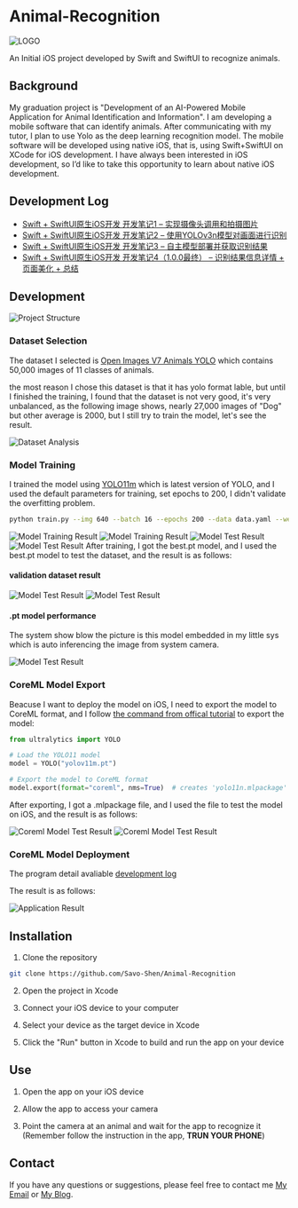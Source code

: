 # Animal-Recognition

![LOGO](./Animal_Recognition/Assets.xcassets/AppIcon.appiconset/logo_1024.png)

An Initial iOS project developed by Swift and SwiftUI to recognize animals.

## Background
My graduation project is "Development of an AI-Powered Mobile Application for Animal Identification and Information". I am developing a mobile software that can identify animals. After communicating with my tutor, I plan to use Yolo as the deep learning recognition model. The mobile software will be developed using native iOS, that is, using Swift+SwiftUI on XCode for iOS development. I have always been interested in iOS development, so I’d like to take this opportunity to learn about native iOS development.

## Development Log
- [Swift + SwiftUI原生iOS开发 开发笔记1 – 实现摄像头调用和拍摄图片](https://shenyifan.home.blog/2024/11/17/swift-swiftui原生ios开发-开发笔记1-实现摄像头调用和拍摄图/)
- [Swift + SwiftUI原生iOS开发 开发笔记2 – 使用YOLOv3n模型对画面进行识别](https://shenyifan.home.blog/2024/11/24/swift-swiftui原生ios开发-开发笔记2-使用yolov3n模型对画面进行识/)
- [Swift + SwiftUI原生iOS开发 开发笔记3 – 自主模型部署并获取识别结果](https://shenyifan.home.blog/2025/04/06/swift-swiftui原生ios开发-开发笔记3-自主模型部署并获取识别/)
- [Swift + SwiftUI原生iOS开发 开发笔记4（1.0.0最终） – 识别结果信息详情 + 页面美化 + 总结](https://shenyifan.home.blog/2025/04/13/swift-swiftui原生ios开发-开发笔记4（1-0-0最终）-识别结果信/)

## Development

![Project Structure](./res/images/Animal%20Identification%20on%20iOS.png)

### Dataset Selection
The dataset I selected is [Open Images V7 Animals YOLO](https://www.kaggle.com/datasets/sergiomoy/open-imagea-v7-animals-yolo) which contains 50,000 images of 11 classes of animals.

the most reason I chose this dataset is that it has yolo format lable, but until I finished the training, I found that the dataset is not very good, it's very unbalanced, as the following image shows, nearly 27,000 images of "Dog" but other average is 2000, but I still try to train the model, let's see the result.

![Dataset Analysis](./res/images/dataset%20labels.jpg)

### Model Training
I trained the model using [YOLO11m](https://docs.ultralytics.com/models/yolo11/) which is latest version of YOLO, and I used the default parameters for training, set epochs to 200, I didn't validate the overfitting problem.
```bash
python train.py --img 640 --batch 16 --epochs 200 --data data.yaml --weights yolov8n.pt
```

![Model Training Result](./res/images/P_curve.png)
![Model Training Result](./res/images/PR_curve.png)
![Model Test Result](./res/images/R_curve.png)
![Model Test Result](./res/images/training_loss_curve.png)
After training, I got the best.pt model, and I used the best.pt model to test the dataset, and the result is as follows:

#### validation dataset result

![Model Test Result](./res/images/val_batch0_pred.jpg)
![Model Test Result](./res/images/val_batch1_pred.jpg)

#### .pt model performance

The system show blow the picture is this model embedded in my little sys which is auto inferencing the image from system camera.

![Model Test Result](./res/images/Dog.png)

### CoreML Model Export
Beacuse I want to deploy the model on iOS, I need to export the model to CoreML format, and I follow [the command from offical tutorial](https://docs.ultralytics.com/integrations/coreml/) to export the model:
```python
from ultralytics import YOLO

# Load the YOLO11 model
model = YOLO("yolov11m.pt")

# Export the model to CoreML format
model.export(format="coreml", nms=True)  # creates 'yolo11n.mlpackage'
```

After exporting, I got a .mlpackage file, and I used the file to test the model on iOS, and the result is as follows:

![Coreml Model Test Result](./res/images/coreml_result.jpeg)
![Coreml Model Test Result](./res/images/coreml_result2.jpeg)

### CoreML Model Deployment
The program detail avaliable [development log](#development-log)

The result is as follows:

![Application Result](./res/images/app_picture.PNG)

## Installation
1. Clone the repository
```bash
git clone https://github.com/Savo-Shen/Animal-Recognition
```

2. Open the project in Xcode

3. Connect your iOS device to your computer

4. Select your device as the target device in Xcode

5. Click the "Run" button in Xcode to build and run the app on your device

## Use
1. Open the app on your iOS device

2. Allow the app to access your camera

3. Point the camera at an animal and wait for the app to recognize it (Remember follow the instruction in the app, **TRUN YOUR PHONE**)

## Contact
If you have any questions or suggestions, please feel free to contact me [My Email](mailto:savo_shen@qq.com) or [My Blog](https://shenyifan.home.blog/).